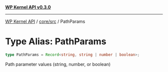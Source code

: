 [**WP Kernel API v0.3.0**](../../../README.md)

---

[WP Kernel API](../../../README.md) / [core/src](../README.md) / PathParams

# Type Alias: PathParams

```ts
type PathParams = Record<string, string | number | boolean>;
```

Path parameter values (string, number, or boolean)
